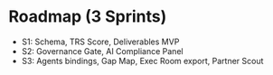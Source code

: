 # Roadmap (3 Sprints)

- S1: Schema, TRS Score, Deliverables MVP
- S2: Governance Gate, AI Compliance Panel
- S3: Agents bindings, Gap Map, Exec Room export, Partner Scout
